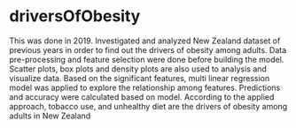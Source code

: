 # driversOfObesity
This was done in 2019.
Investigated and analyzed New Zealand dataset of previous years in order to find out the drivers of obesity among adults. 
Data pre-processing and feature selection were done before building the model. 
Scatter plots, box plots and density plots are also used to analysis and visualize data. 
Based on the significant features, multi linear regression model was applied to explore the relationship among features.
Predictions and accuracy were calculated based on model. 
According to the applied approach, tobacco use, and unhealthy diet are the drivers of obesity among adults in New Zealand
